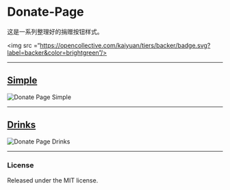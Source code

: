 # Donate-Page

这是一系列整理好的捐赠按钮样式。

<img src =“https://opencollective.com/kaiyuan/tiers/backer/badge.svg?label=backer&color=brightgreen”/> 

---

## [Simple](https://kaiyuan.github.io/donate-page/simple/)

![Donate Page Simple](https://i.imgur.com/AyAMkjR.gif)

---

## [Drinks](https://kaiyuan.github.io/donate-page/drinks/)
![Donate Page Drinks](https://i.imgur.com/D0QexBl.gif)

---

### License

Released under the MIT license.
